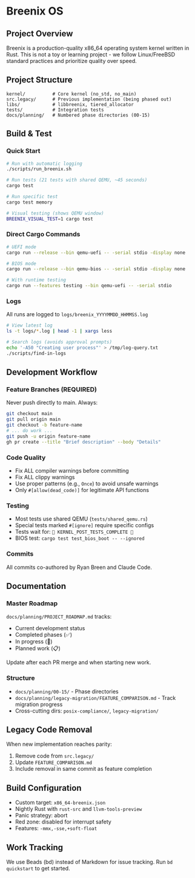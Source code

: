 # Breenix OS

## Project Overview

Breenix is a production-quality x86_64 operating system kernel written in Rust. This is not a toy or learning project - we follow Linux/FreeBSD standard practices and prioritize quality over speed.

## Project Structure

```
kernel/          # Core kernel (no_std, no_main)
src.legacy/      # Previous implementation (being phased out)
libs/            # libbreenix, tiered_allocator
tests/           # Integration tests
docs/planning/   # Numbered phase directories (00-15)
```

## Build & Test

### Quick Start
```bash
# Run with automatic logging
./scripts/run_breenix.sh

# Run tests (21 tests with shared QEMU, ~45 seconds)
cargo test

# Run specific test
cargo test memory

# Visual testing (shows QEMU window)
BREENIX_VISUAL_TEST=1 cargo test
```

### Direct Cargo Commands
```bash
# UEFI mode
cargo run --release --bin qemu-uefi -- -serial stdio -display none

# BIOS mode
cargo run --release --bin qemu-bios -- -serial stdio -display none

# With runtime testing
cargo run --features testing --bin qemu-uefi -- -serial stdio
```

### Logs
All runs are logged to `logs/breenix_YYYYMMDD_HHMMSS.log`

```bash
# View latest log
ls -t logs/*.log | head -1 | xargs less

# Search logs (avoids approval prompts)
echo '-A50 "Creating user process"' > /tmp/log-query.txt
./scripts/find-in-logs
```

## Development Workflow

### Feature Branches (REQUIRED)
Never push directly to main. Always:
```bash
git checkout main
git pull origin main
git checkout -b feature-name
# ... do work ...
git push -u origin feature-name
gh pr create --title "Brief description" --body "Details"
```

### Code Quality
- Fix ALL compiler warnings before committing
- Fix ALL clippy warnings
- Use proper patterns (e.g., `Once`) to avoid unsafe warnings
- Only `#[allow(dead_code)]` for legitimate API functions

### Testing
- Most tests use shared QEMU (`tests/shared_qemu.rs`)
- Special tests marked `#[ignore]` require specific configs
- Tests wait for: `🎯 KERNEL_POST_TESTS_COMPLETE 🎯`
- BIOS test: `cargo test test_bios_boot -- --ignored`

### Commits
All commits co-authored by Ryan Breen and Claude Code.

## Documentation

### Master Roadmap
`docs/planning/PROJECT_ROADMAP.md` tracks:
- Current development status
- Completed phases (✅)
- In progress (🚧)
- Planned work (📋)

Update after each PR merge and when starting new work.

### Structure
- `docs/planning/00-15/` - Phase directories
- `docs/planning/legacy-migration/FEATURE_COMPARISON.md` - Track migration progress
- Cross-cutting dirs: `posix-compliance/`, `legacy-migration/`

## Legacy Code Removal

When new implementation reaches parity:
1. Remove code from `src.legacy/`
2. Update `FEATURE_COMPARISON.md`
3. Include removal in same commit as feature completion

## Build Configuration

- Custom target: `x86_64-breenix.json`
- Nightly Rust with `rust-src` and `llvm-tools-preview`
- Panic strategy: abort
- Red zone: disabled for interrupt safety
- Features: `-mmx,-sse,+soft-float`

## Work Tracking

We use Beads (bd) instead of Markdown for issue tracking. Run `bd quickstart` to get started.
